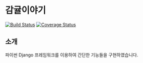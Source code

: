 # 감귤이야기

[![Build Status](https://travis-ci.org/Kirade/django_tangerine.svg?branch=master)](https://travis-ci.org/Kirade/django_tangerine) [![Coverage Status](https://coveralls.io/repos/github/Kirade/django_tangerine/badge.svg?branch=master)](https://coveralls.io/github/Kirade/django_tangerine?branch=master)

## 소개
파이썬 Django 프레임워크를 이용하여 간단한 기능들을 구현하였습니다.
